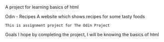 A project for learning basics of html

Odin - Recipes
    A website which shows recipes for some tasty foods

    This is assignment project for The Odin Project

Goals
    I hope by completing the project, I will be knowing the basics of html